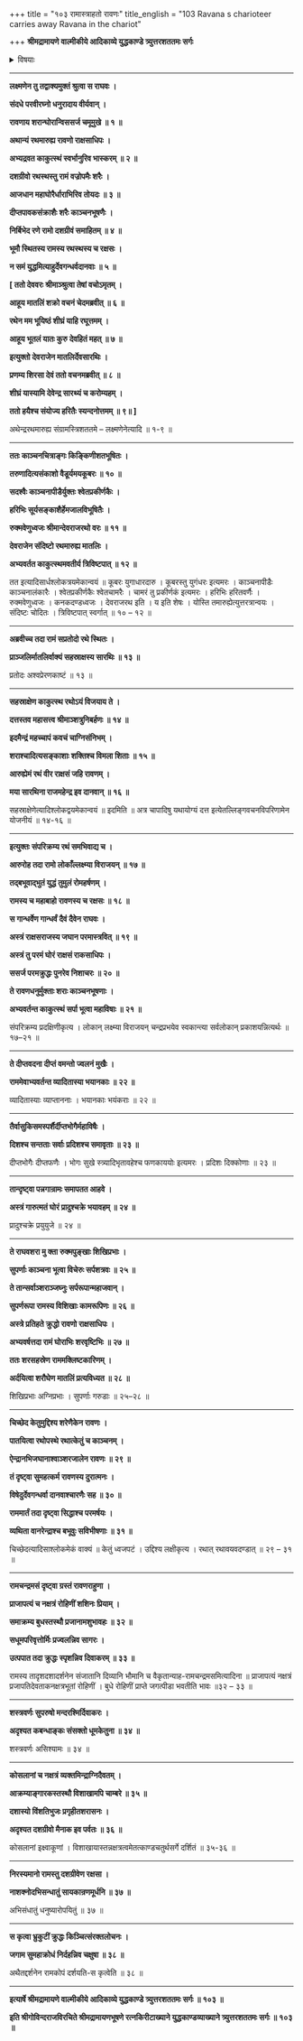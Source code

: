 +++
title = "१०३ रामास्त्राहतो रावणः"
title_english = "103 Ravana s charioteer carries away Ravana in the chariot"

+++
**श्रीमद्रामायणे वाल्मीकीये आदिकाव्ये युद्धकाण्डे त्र्युत्तरशततमः सर्गः**


<details><summary>विषयाः</summary>

रथान्तरारोहणेनपुनस्समरायसमागच्छतिरावणे इन्द्रेण रामाय मातलिसनाथनिजरथ -प्रेषणम् ॥ १ ॥ रथस्थाभ्यां रामरावणाभ्यामद्भुतयुद्धप्रवर्तनम् ॥ २ ॥ तदा लोकभयावहमहो -त्पातप्रादुर्भावः ॥ ३ ॥

</details>


****

**लक्ष्मणेन तु तद्वाक्यमुक्तं श्रुत्वा स राघवः ।**

**संदधे परवीरघ्नो धनुरादाय वीर्यवान् ।**

**रावणाय शरान्घोरान्विससर्ज चमूमुखे ॥ १ ॥**

**अथान्यं रथमारुह्य रावणो राक्षसाधिपः ।**

**अभ्यद्रवत काकुत्स्थं स्वर्भानुरिव भास्करम् ॥ २ ॥**

**दशग्रीवो रथस्थस्तु रामं वज्रोपमैः शरैः ।**

**आजधान महाघोरैर्धाराभिरिव तोयदः ॥ ३ ॥**

**दीप्तपावकसंक्राशैः शरैः काञ्चनभूषणैः ।**

**निर्बिभेद रणे रामो दशग्रीवं समाहितम् ॥ ४ ॥**

**भूमौ स्थितस्य रामस्य रथस्थस्य च रक्षसः ।**

**न समं युद्धमित्याहुर्देवगन्धर्वदानवाः ॥ ५ ॥**

**\[ ततो देववरः श्रीमाञ्श्रुत्वा तेषां वचोऽमृतम् ।**

**आहूय मातलिं शक्रो वचनं चेदमब्रवीत् ॥ ६ ॥**

**रथेन मम भूयिष्ठं शीघ्रं याहि रघूत्तमम् ।**

**आहूय भूतलं यातः कुरु देवहितं महत् ॥ ७ ॥**

**इत्युक्तो देवराजेन मातलिर्देवसारथिः ।**

**प्रणम्य शिरसा देवं ततो वचनमब्रवीत् ॥ ८ ॥**

**शीघ्रं यास्यामि देवेन्द्र सारथ्यं च करोम्यहम् ।**

**ततो हयैश्च संयोज्य हरितैः स्यन्दनोत्तमम् ॥ ९॥ \]**

अथेन्द्ररथमारुह्य संग्रामस्त्रिशततमे – लक्ष्मणेनेत्यादि ॥ १-९ ॥

****

**ततः काञ्चनचित्राङ्गः किङ्किणीशतभूषितः ।**

**तरुणादित्यसंकाशो वैडूर्यमयकूबरः ॥ १० ॥**

**सदश्वैः काञ्चनापीडैर्युक्तः श्वेतप्रकीर्णकैः ।**

**हरिभिः सूर्यसङ्काशैर्हेमजालविभूषितैः ।**

**रुक्मवेणुध्वजः श्रीमान्देवराजरथो वरः ॥ ११ ॥**

**देवराजेन संदिष्टो रथमारुह्य मातलिः ।**

**अभ्यवर्तत काकुत्स्थमवतीर्य त्रिविष्टपात् ॥ १२ ॥**

तत इत्यादिसार्धश्लोकत्रयमेकान्वयं ॥ कूबरः युगाधारदारु । कूबरस्तु युगंधरः इत्यमरः । काञ्चनापीडैः काञ्चनालंकारैः । श्वेतप्रकीर्णकैः श्वेतचामरैः । चामरं तु प्रकीर्णकं इत्यमरः । हरिभिः हरितवर्णैः । रुक्मवेणुध्वजः । कनकदण्डध्वजः । देवराजरथ इति । य इति शेषः । योस्ति तमारुह्येत्युत्तरत्रान्वयः । संदिष्टः चोदितः । त्रिविष्टपात् स्वर्गात् ॥ १० – १२ ॥

****

**अब्रवीच्च तदा रामं सप्रतोदो रथे स्थितः ।**

**प्राञ्जलिर्मातलिर्वाक्यं सहस्राक्षस्य सारथिः ॥ १३ ॥**

प्रतोदः अश्वप्रेरणकाष्टं ॥ १३ ॥

****

**सहस्राक्षेण काकुत्स्थ रथोऽयं विजयाय ते ।**

**दत्तस्तव महासत्त्व श्रीमाञ्शत्रुनिबर्हणः ॥ १४ ॥**

**इदमैन्द्रं महच्चापं कवचं चाग्निसंनिभम् ।**

**शराश्चादित्यसङ्काशाः शक्तिश्च विमला शिताः ॥ १५ ॥**

**आरुह्येमं रथं वीर राक्षसं जहि रावणम् ।**

**मया सारथिना राजमहेन्द्र इव दानवान् ॥ १६ ॥**

सहस्राक्षेणेत्यादिश्लोकद्वयमेकान्वयं ॥ इदमिति ॥ अत्र चापादिषु यथायोग्यं दत्त इत्येतल्लिङ्गवचनविपरिणामेन योजनीयं ॥ १४-१६ ॥

****

**इत्युक्तः संपरिक्रम्य रथं समभिवाद्य च ।**

**आरुरोह तदा रामो लोकाँल्लक्ष्म्या विराजयन् ॥ १७ ॥**

**तद्बभूवाद्भुतं युद्धं तुमुलं रोमहर्षणम् ।**

**रामस्य च महाबाहो रावणस्य च रक्षसः ॥ १८ ॥**

**स गान्धर्वेण गान्धर्वं दैवं दैवेन राघवः ।**

**अस्त्रं राक्षसराजस्य जघान परमास्त्रवित् ॥ १९ ॥**

**अस्त्रं तु परमं घोरं राक्षसं राकसाधिपः ।**

**ससर्ज परमक्रुद्धः पुनरेव निशाचरः ॥ २० ॥**

**ते रावणधनुर्मुक्ताः शराः काञ्चनभूषणाः ।**

**अभ्यवर्तन्त काकुत्स्थं सर्पा भूत्वा महाविषाः ॥ २१ ॥**

संपरिक्रम्य प्रदक्षिणीकृत्य । लोकान् लक्ष्म्या विराजयन् चन्द्रप्रभयेव स्वकान्त्या सर्वलोकान् प्रकाशयन्नित्यर्थः ॥ १७–२१ ॥

****

**ते दीप्तवदना दीप्तं वमन्तो ज्वलनं मुखैः ।**

**राममेवाभ्यवर्तन्त व्यादितास्या भयानकाः ॥ २२ ॥**

व्यादितास्याः व्याप्ताननाः । भयानकाः भयंकराः ॥ २२ ॥

****

**तैर्वासुकिसमस्पर्शैर्दीप्तभोगैर्महाविषैः ।**

**दिशश्च सन्तताः सर्वाः प्रदिशश्च समावृताः ॥ २३ ॥**

दीप्तभोगैः दीप्तफणैः । भोगः सुखे स्त्र्यादिभृतावहेश्च फणकाययोः इत्यमरः । प्रदिशः दिक्कोणाः ॥ २३ ॥

****

**तान्दृष्ट्वा पन्नगान्रामः समापतत आहवे ।**

**अस्त्रं गारुत्मतं घोरं प्रादुश्चक्रे भयावहम् ॥ २४ ॥**

प्रादुश्चक्रे प्रयुयुजे ॥ २४ ॥

****

**ते राघवशरा मु क्ता रुक्मपुङ्खाः शिखिप्रभाः ।**

**सुपर्णाः काञ्चना भूत्वा विचेरुः सर्पशत्रवः ॥ २५ ॥**

**ते तान्सर्वाञ्शराञ्जघ्नुः सर्परूपान्महाजवान् ।**

**सुपर्णरूपा रामस्य विशिखाः कामरूपिणः ॥ २६ ॥**

**अस्त्रे प्रतिहते क्रुद्धो रावणो राक्षसाधिपः ।**

**अभ्यवर्षत्तदा रामं घोराभिः शरवृष्टिभिः ॥ २७ ॥**

**ततः शरसहस्रेण राममक्लिष्टकारिणम् ।**

**अर्दयित्वा शरौघेण मातलिं प्रत्यविध्यत ॥ २८ ॥**

शिखिप्रभाः अग्निप्रभाः । सुपर्णाः गरुडाः ॥ २५–२८ ॥

****

**चिच्छेद केतुमुद्दिश्य शरेणैकेन रावणः ।**

**पातयित्वा रथोपस्थे रथात्केतुं च काञ्चनम् ।**

**ऐन्द्रानभिजघानाश्वाञ्शरजालेन रावणः ॥ २९ ॥**

**तं दृष्ट्वा सुमहत्कर्म रावणस्य दुरात्मनः ।**

**विषेदुर्देवगन्धर्वा दानवाश्चारणैः सह ॥ ३० ॥**

**राममार्तं तदा दृष्ट्वा सिद्धाश्च परमर्षयः ।**

**व्यथिता वानरेन्द्राश्च बभूवुः सविभीषणाः ॥ ३१ ॥**

चिच्छेदत्यादिसाश्लोकमेकं वाक्यं ॥ केतुं ध्वजपटं । उद्दिश्य लक्षीकृत्य । रथात् रथावयवदण्डात् ॥ २९ – ३१ ॥

****

**रामचन्द्रमसं दृष्ट्वा ग्रस्तं रावणराहुणा ।**

**प्राजापत्यं च नक्षत्रं रोहिणीं शशिनः प्रियाम् ।**

**समाक्रम्य बुधस्तस्थौ प्रजानामशुभावहः ॥ ३२ ॥**

**सधूमपरिवृत्तोर्मिः प्रज्वलन्निव सागरः ।**

**उत्पपात तदा क्रुद्धः स्पृशन्निव दिवाकरम् ॥ ३३ ॥**

रामस्य तादृशदशादर्शनेन संजातानि दिव्यानि भौमानि च वैकृतान्याह-रामचन्द्रमसमित्यादिना ॥ प्राजापत्यं नक्षत्रं प्रजापतिदेवताकनक्षत्रभूतां रोहिणीं । बुधे रोहिणीं प्राप्ते जगत्पीडा भवतीति भावः ॥३२ – ३३ ॥

****

**शस्त्रवर्णः सुपरुषो मन्दरश्मिर्दिवाकरः ।**

**अदृश्यत कबन्धाङ्कः संसक्तो धूमकेतुना ॥ ३४ ॥**

शस्त्रवर्णः असिश्यामः ॥ ३४ ॥

****

**कोसलानां च नक्षत्रं व्यक्तमिन्द्राग्निदैवतम् ।**

**आक्रम्याङ्गारकस्तस्थौ विशाखामपि चाम्बरे ॥ ३५ ॥**

**दशास्यो विंशतिभुजः प्रगृहीतशरासनः ।**

**अदृश्यत दशग्रीवो मैनाक इव पर्वतः ॥ ३६ ॥**

कोसलानां इक्ष्वाकूणां । विशाखायास्तन्नक्षत्रत्वमेतत्काण्डचतुर्थसर्गे दर्शितं ॥ ३५-३६ ॥

****

**निरस्यमानो रामस्तु दशग्रीवेण रक्षसा ।**

**नाशक्नोदभिसन्धातुं सायकान्रणमूर्धनि ॥ ३७ ॥**

अभिसंधातुं धनुष्यारोपयितुं ॥ ३७ ॥

****

**स कृत्वा भ्रुकुटीं क्रुद्धः किञ्चित्संरक्तलोचनः ।**

**जगाम सुमहाक्रोधं निर्दहन्निव चक्षुषा ॥ ३८ ॥**

अथैतद्दर्शनेन रामकोपं दर्शयति-स कृत्वेति ॥ ३८ ॥

****

**इत्यार्षे श्रीमद्रामायणे वाल्मीकीये आदिकाव्ये युद्धकाण्डे त्र्युत्तरशततमः सर्गः ॥ १०३ ॥**

**इति श्रीगोविन्दराजविरचिते श्रीमद्रामायणभूषणे रत्नकिरीटाख्याने युद्धकाण्डव्याख्याने त्र्युत्तरशततमः सर्गः ॥ १०३ ॥**

